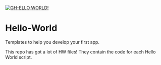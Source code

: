 [![GH-ELLO WORLD!](https://github.com/Tyler887/Hello-World/actions/workflows/ghello.yml/badge.svg)](https://github.com/Tyler887/Hello-World/actions/workflows/ghello.yml)
# Hello-World

Templates to help you develop your first app.

This repo has got a lot of HW files! They contain the code for each Hello World script.


